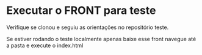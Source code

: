 # Executar o FRONT para teste

<p>Verifique se clonou e seguiu as orientações no repositório teste.</p>

<p>Se estiver rodando o teste localmente apenas baixe esse front navegue até a pasta e execute o index.html</p>
